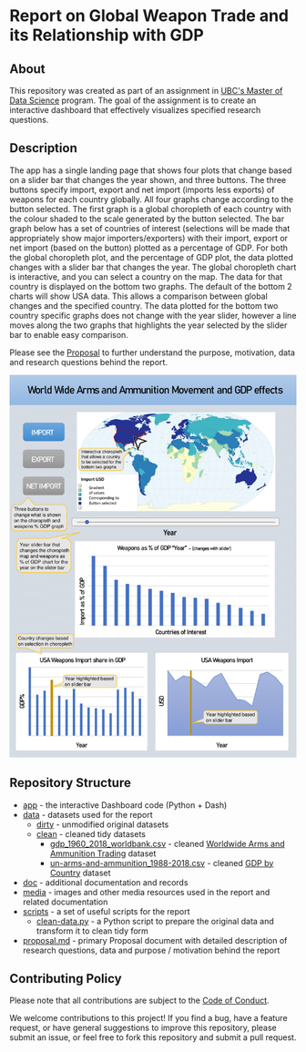 # Report on Global Weapon Trade and its Relationship with GDP

## About
This repository was created as part of an assignment in [UBC's Master of Data Science](https://masterdatascience.ubc.ca/) program. The goal of the assignment is to create an interactive dashboard that effectively visualizes specified research questions.

## Description 

The app has a single landing page that shows four plots that change based on a slider bar that changes the year shown, and three buttons. The three buttons specify import, export and net import (imports less exports) of weapons for each country globally.  All four graphs change according to the button selected. The first graph is a global choropleth of each country with the colour shaded to the scale generated by the button selected. The bar graph below has a set of countries of interest (selections will be made that appropriately show major importers/exporters) with their import, export or net import (based on the button) plotted as a percentage of GDP. For both the global choropleth plot, and the percentage of GDP plot, the data plotted changes with a slider bar that changes the year. The global choropleth chart is interactive, and you can select a country on the map. The data for that country is displayed on the bottom two graphs. The default of the bottom 2 charts will show USA data. This allows a comparison between global changes and the specified country. The data plotted for the bottom two country specific graphs does not change with the year slider, however a line moves along the two graphs that highlights the year selected by the slider bar to enable easy comparison.

Please see the [Proposal](proposal.md) to further understand the purpose, motivation, data and research questions behind the report.

![](media/World_Weapons_App_Sketch-1.png)

## Repository Structure
- [app](app) - the interactive Dashboard code (Python + Dash)
- [data](data) - datasets used for the report
    - [dirty](data/dirty) - unmodified original datasets
    - [clean](data/clean) - cleaned tidy datasets
        - [gdp_1960_2018_worldbank.csv](data/clean/gdp_1960_2018_worldbank.csv) - cleaned [Worldwide Arms and Ammunition Trading](http://data.un.org/Data.aspx?d=ComTrade&f=_l1Code%3a93) dataset
        - [un-arms-and-ammunition_1988-2018.csv](data/clean/un-arms-and-ammunition_1988-2018.csv) - cleaned [GDP by Country](https://data.worldbank.org/indicator/NY.GDP.MKTP.CD) dataset
- [doc](doc) - additional documentation and records
- [media](media) - images and other media resources used in the report and related documentation
- [scripts](scripts) - a set of useful scripts for the report
    - [clean-data.py](scripts/clean-data.py) - a Python script to prepare the original data and transform it to clean tidy form
- [proposal.md](proposal.md) - primary Proposal document with detailed description of research questions, data and purpose / motivation behind the report   

## Contributing Policy
Please note that all contributions are subject to the [Code of Conduct]('CODE_OF_CONDUCT.md').

We welcome contributions to this project! If you find a bug, have a feature request, or have general suggestions to improve this repository, please submit an issue, or feel free to fork this repository and submit a pull request.
